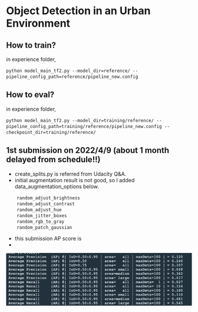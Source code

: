 # Object Detection in an Urban Environment
## How to train?
in experience folder,
```
python model_main_tf2.py --model_dir=reference/ --pipeline_config_path=reference/pipeline_new.config
```
## How to eval?
in experience folder,
```
python model_main_tf2.py --model_dir=training/reference/ --pipeline_config_path=training/reference/pipeline_new.config --checkpoint_dir=training/reference/
```

## 1st submission on 2022/4/9 (about 1 month delayed from schedule!!)
- create_splits.py is referred from Udacity Q&A.
- initial augmentation result is not good, so I added data_augmentation_options below.
```
  	random_adjust_brightness
  	random_adjust_contrast
  	random_adjust_hue
  	random_jitter_boxes
  	random_rgb_to_gray
  	random_patch_gaussian
```
- this submission AP score is
- 
![apscore](./apscore1st.png)
